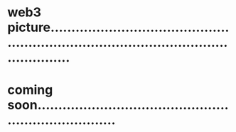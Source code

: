 # web3 picture...............................................................................................................
# coming soon........................................................................
